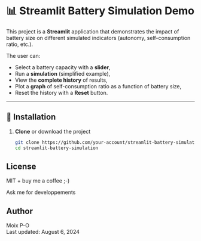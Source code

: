 # 📊 Streamlit Battery Simulation Demo

This project is a **Streamlit** application that demonstrates the impact of battery size on different simulated indicators (autonomy, self-consumption ratio, etc.).

The user can:
- Select a battery capacity with a **slider**,
- Run a **simulation** (simplified example),
- View the **complete history** of results,
- Plot a **graph** of self-consumption ratio as a function of battery size,
- Reset the history with a **Reset** button.

---

## 🚀 Installation

1. **Clone** or download the project  
   ```bash
   git clone https://github.com/your-account/streamlit-battery-simulation.git
   cd streamlit-battery-simulation

## License

MIT + buy me a coffee ;-)

Ask me for developpements

## Author

Moix P-O  
Last updated: August 6, 2024
